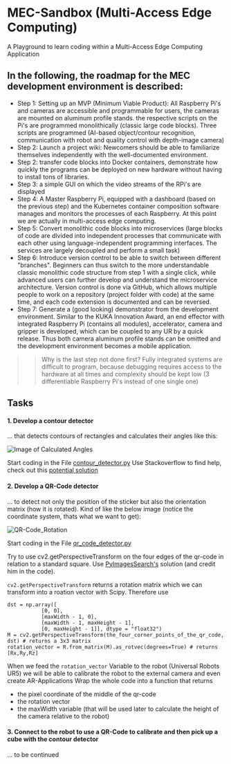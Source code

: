 # MEC-Sandbox (Multi-Access Edge Computing)
A Playground to learn coding within a Multi-Access Edge Computing Application
## In the following, the roadmap for the MEC development environment is described:
* Step 1: Setting up an MVP (Minimum Viable Product): All Raspberry Pi's and cameras are accessible and programmable for users, the cameras are mounted on aluminum profile stands. the respective scripts on the Pi's are programmed monolithically (classic large code blocks). Three scripts are programmed (AI-based object/contour recognition, communication with robot and quality control with depth-image camera)
* Step 2: Launch a project wiki: Newcomers should be able to familiarize themselves independently with the well-documented environment.
* Step 2: transfer code blocks into Docker containers, demonstrate how quickly the programs can be deployed on new hardware without having to install tons of libraries.
* Step 3: a simple GUI on which the video streams of the RPi's are displayed
* Step 4: A Master Raspberry Pi, equipped with a dashboard (based on the previous step) and the Kubernetes container composition software manages and monitors the processes of each Raspberry. At this point we are actually in multi-access edge computing.
* Step 5: Convert monolithic code blocks into microservices (large blocks of code are divided into independent processes that communicate with each other using language-independent programming interfaces. The services are largely decoupled and perform a small task)
* Step 6: Introduce version control to be able to switch between different "branches". Beginners can thus switch to the more understandable classic monolithic code structure from step 1 with a single click, while advanced users can further develop and understand the microservice architecture. Version control is done via GitHub, which allows multiple people to work on a repository (project folder with code) at the same time, and each code extension is documented and can be reversed.
* Step 7: Generate a (good looking) demonstrator from the development environment. Similar to the KUKA Innovation Award, an end effector with integrated Raspberry Pi (contains all modules), accelerator, camera and gripper is developed, which can be coupled to any UR by a quick release. Thus both camera aluminum profile stands can be omitted and the development environment becomes a mobile application.
>> Why is the last step not done first? Fully integrated systems are difficult to program, because debugging requires access to the hardware at all times and complexity should be kept low (3 differentiable Raspberry Pi's instead of one single one)



## Tasks
#### 1. Develop a contour detector 
... that detects contours of rectangles and calculates their angles like this:

![Image of Calculated Angles](https://i.stack.imgur.com/cstn0.png)

Start coding in the File [contour_detector.py](contour_detector.py) 
Use Stackoverflow to find help, check out this [potential solution](https://stackoverflow.com/questions/34237253/detect-centre-and-angle-of-rectangles-in-an-image-using-opencv)

#### 2. Develop a QR-Code detector
... to detect not only the position of the sticker but also the orientation matrix (how it is rotated). 
Kind of like the below image (notice the coordinate system, thats what we want to get):

![QR-Code_Rotation](https://visp-doc.inria.fr/doxygen/visp-daily/img-pose-qrcode.jpg)

Start coding in the File [qr_code_detector.py](qr_code_detector.py)

Try to use cv2.getPerspectiveTransform on the four edges of the qr-code in relation to a standard square. Use [PyImagesSearch's](https://www.pyimagesearch.com/2014/08/25/4-point-opencv-getperspective-transform-example/) solution (and credit him in the code). 

```cv2.getPerspectiveTransform``` returns a rotation matrix which we can transform into a roation vector with Scipy. Therefore use 
```
dst = np.array([
           [0, 0],
           [maxWidth - 1, 0],
           [maxWidth - 1, maxHeight - 1],
           [0, maxHeight - 1]], dtype = "float32")
M = cv2.getPerspectiveTransform(the_four_corner_points_of_the_qr_code, dst) # returns a 3x3 matrix 
rotation_vector = R.from_matrix(M).as_rotvec(degrees=True) # returns [Rx,Ry,Rz]
```   
When we feed the ```rotation_vector``` Variable to the robot (Universal Robots UR5) we will be able to calibrate the robot to the external camera and even create AR-Applications
Wrap the whole code into a function that returns 
* the pixel coordinate of the middle of the qr-code
* the rotation vector
* the maxWidth variable (that will be used later to calculate the height of the camera relative to the robot)

#### 3. Connect to the robot to use a QR-Code to calibrate and then pick up a cube with the contour detector
... to be continued
